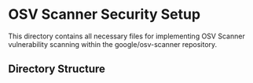 # OSV Scanner Security Setup

This directory contains all necessary files for implementing OSV Scanner vulnerability scanning within the google/osv-scanner repository.

## Directory Structure
